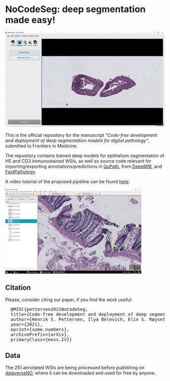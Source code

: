 # NoCodeSeg: deep segmentation made easy!

<img src="figures/inference-demo.gif" width="600">

This is the official repository for the manuscript *"Code-free development and deployment of deep segmentation models for digital pathology"*, submitted to Frontiers in Medicine. 

The repository contains trained deep models for epithelium segmentation of HE and CD3 immunostained WSIs, as well as source code relevant for importing/exporting annotations/predictions in [QuPath](https://qupath.github.io/), from [DeepMIB](http://mib.helsinki.fi/downloads.html), and [FastPathology](https://github.com/AICAN-Research/FAST-Pathology).

A video tutorial of the proposed pipeline can be found [here](https://www.youtube.com/watch?v=9dTfUwnL6zY&ab_channel=HenrikSahlinPettersen):

[![Watch the video](figures/youtube-thumbnail.jpg)](https://youtu.be/9dTfUwnL6zY)

## Citation
Please, consider citing our paper, if you find the work useful:
<pre>
  @MISC{pettersen2021NoCodeSeg,
  title={Code-free development and deployment of deep segmentation models for digital pathology},
  author={Henrik S. Pettersen, Ilya Belevich, Elin S. Røyset, Erik Smistad, Eija Jokitalo, Ingerid Reinertsen, Ingunn Bakke, and André Pedersen},
  year={2021},
  eprint={some.numbers},
  archivePrefix={arXiv},
  primaryClass={eess.IV}}
</pre>

## Data
The 251 annotated WSIs are being processed before publishing on [dataverseNO](https://dataverse.no/), where it can be downloaded and used for free by anyone.
